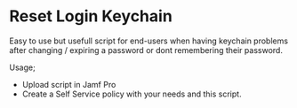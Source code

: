 # Reset Login Keychain

Easy to use but usefull script for end-users when having keychain problems after changing / expiring a password or dont remembering their password.

Usage;
- Upload script in Jamf Pro
- Create a Self Service policy with your needs and this script.
